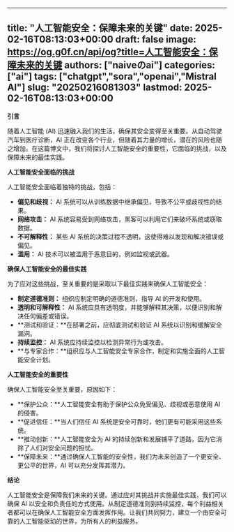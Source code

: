 
---
title: "人工智能安全：保障未来的关键"
date: 2025-02-16T08:13:03+00:00
draft: false
image: https://og.g0f.cn/api/og?title=人工智能安全：保障未来的关键
authors: ["naiveのai"]
categories: ["ai"]
tags: ["chatgpt","sora","openai","Mistral AI"]
slug: "20250216081303"
lastmod: 2025-02-16T08:13:03+00:00
---
**引言**

随着人工智能 (AI) 迅速融入我们的生活，确保其安全变得至关重要。从自动驾驶汽车到医疗诊断，AI 正在改变各个行业，但随着其力量的增长，潜在的风险也随之增加。在这篇博文中，我们将探讨人工智能安全的重要性，它面临的挑战，以及保障未来的最佳实践。

**人工智能安全面临的挑战**

人工智能安全面临着独特的挑战，包括：

- **偏见和歧视：** AI 系统可以从训练数据中继承偏见，导致不公平或歧视性的结果。
- **网络攻击：** AI 系统容易受到网络攻击，黑客可以利用它们来破坏系统或窃取数据。
- **不可解释性：** 某些 AI 系统的决策过程不透明，这使得难以发现和解决错误或偏见。
- **滥用：** AI 技术可以被滥用于恶意目的，例如监视或武器。

**确保人工智能安全的最佳实践**

为了应对这些挑战，至关重要的是采取以下最佳实践来确保人工智能安全：

- **制定道德准则：** 组织应制定明确的道德准则，指导 AI 的开发和使用。
- **透明和可解释性：** AI 系统应具有透明度，并能够解释其决策，以便识别和解决任何偏差或错误。
- **测试和验证：**在部署之前，应彻底测试和验证 AI 系统以识别和缓解安全漏洞。
- **持续监控：** AI 系统应持续监控以检测异常行为或攻击。
- **与专家合作：**组织应与人工智能安全专家合作，制定和实施全面的人工智能安全计划。

**人工智能安全的重要性**

确保人工智能安全至关重要，原因如下：

- **保护公众：**人工智能安全有助于保护公众免受偏见、歧视或恶意使用 AI 的侵害。
- **促进信任：**当人们信任 AI 系统是安全可靠时，他们更有可能采用这些系统。
- **推动创新：**人工智能安全为 AI 的持续创新和发展铺平了道路，因为它消除了人们对安全问题的担忧。
- **保障未来：**通过确保人工智能的安全性，我们为未来创造了一个更安全、更公平的世界，AI 可以充分发挥其潜力。

**结论**

人工智能安全是保障我们未来的关键。通过应对其挑战并实施最佳实践，我们可以确保 AI 以安全和负责任的方式使用。从制定道德准则到持续监控，每个利益相关者都可以在确保人工智能安全方面发挥作用。让我们共同努力，建立一个由安全可靠的人工智能驱动的世界，为所有人的利益服务。
